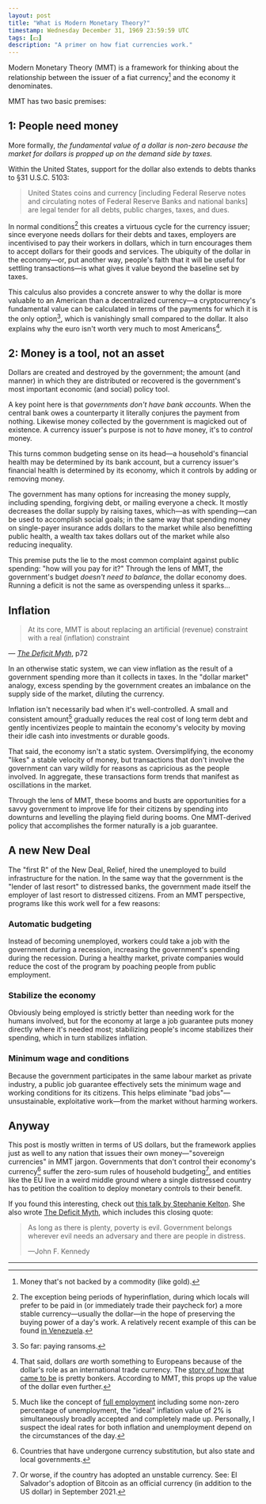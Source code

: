 ```yaml
---
layout: post
title: "What is Modern Monetary Theory?"
timestamp: Wednesday December 31, 1969 23:59:59 UTC
tags: [💵]
description: "A primer on how fiat currencies work."
---
```


Modern Monetary Theory (MMT) is a framework for thinking about the relationship between the issuer of a fiat currency[^fiat] and the economy it denominates.

MMT has two basic premises:

## 1: People need money

More formally, _the fundamental value of a dollar is non-zero because the market for dollars is propped up on the demand side by taxes._

Within the United States, support for the dollar also extends to debts thanks to §31 U.S.C. 5103:

> United States coins and currency [including Federal Reserve notes and circulating notes of Federal Reserve Banks and national banks] are legal tender for all debts, public charges, taxes, and dues.

In normal conditions[^hyperinflation] this creates a virtuous cycle for the currency issuer; since everyone needs dollars for their debts and taxes, employers are incentivised to pay their workers in dollars, which in turn encourages them to accept dollars for their goods and services. The ubiquity of the dollar in the economy—or, put another way, people's faith that it will be useful for settling transactions—is what gives it value beyond the baseline set by taxes.

This calculus also provides a concrete answer to why the dollar is more valuable to an American than a decentralized currency—a cryptocurrency's fundamental value can be calculated in terms of the payments for which it is the only option[^ransom], which is vanishingly small compared to the dollar. It also explains why the euro isn't worth very much to most Americans[^tradecurrency].

## 2: Money is a tool, not an asset

Dollars are created and destroyed by the government; the amount (and manner) in which they are distributed or recovered is the government's most important economic (and social) policy tool.

A key point here is that _governments don't have bank accounts_. When the central bank owes a counterparty it literally conjures the payment from nothing. Likewise money collected by the government is magicked out of existence. A currency issuer's purpose is not to _have_ money, it's to _control_ money.

This turns common budgeting sense on its head—a household's financial health may be determined by its bank account, but a currency issuer's financial health is determined by its economy, which it controls by adding or removing money.

The government has many options for increasing the money supply, including spending, forgiving debt, or mailing everyone a check. It mostly decreases the dollar supply by raising taxes, which—as with spending—can be used to accomplish social goals; in the same way that spending money on single-payer insurance adds dollars to the market while also benefitting public health, a wealth tax takes dollars out of the market while also reducing inequality.

<!--
> We can, and must, tax the rich. But not because we can't afford to do anything without them. We shoudl tax billionaires to rebalance the distribution of wealth and income and to protect the health of our democracy.
> 
> —The Deficit Myth, p12
-->

This premise puts the lie to the most common complaint against public spending: "how will you pay for it?" Through the lens of MMT, the government's budget _doesn't need to balance_, the dollar economy does. Running a deficit is not the same as overspending unless it sparks… 

## Inflation

> At its core, MMT is about replacing an artificial (revenue) constraint with a real (inflation) constraint

— [<cite>The Deficit Myth</cite>](https://stephaniekelton.com/book/), p72

In an otherwise static system, we can view inflation as the result of a government spending more than it collects in taxes. In the "dollar market" analogy, excess spending by the government creates an imbalance on the supply side of the market, diluting the currency.

Inflation isn't necessarily bad when it's well-controlled. A small and consistent amount[^twopercent] gradually reduces the real cost of long term debt and gently incentivizes people to maintain the economy's velocity by moving their idle cash into investments or durable goods.

That said, the economy isn't a static system. Oversimplifying, the economy "likes" a stable velocity of money, but transactions that don't involve the government can vary wildly for reasons as capricious as the people involved. In aggregate, these transactions form trends that manifest as oscillations in the market.

Through the lens of MMT, these booms and busts are opportunities for a savvy government to improve life for their citizens by spending into downturns and levelling the playing field during booms. One MMT-derived policy that accomplishes the former naturally is a job guarantee.

## A new New Deal

The "first R" of the New Deal, Relief, hired the unemployed to build infrastructure for the nation. In the same way that the government is the "lender of last resort" to distressed banks, the government made itself the employer of last resort to distressed citizens. From an MMT perspective, programs like this work well for a few reasons:

### Automatic budgeting

Instead of becoming unemployed, workers could take a job with the government during a recession, increasing the government's spending during the recession. During a healthy market, private companies would reduce the cost of the program by poaching people from public employment.

### Stabilize the economy

Obviously being employed is strictly better than needing work for the humans involved, but for the economy at large a job guarantee puts money directly where it's needed most; stabilizing people's income stabilizes their spending, which in turn stabilizes inflation.

### Minimum wage and conditions

Because the government participates in the same labour market as private industry, a public job guarantee effectively sets the minimum wage and working conditions for its citizens. This helps eliminate "bad jobs"—unsustainable, exploitative work—from the market without harming workers.

## Anyway

This post is mostly written in terms of US dollars, but the framework applies just as well to any nation that issues their own money—"sovereign currencies" in MMT jargon. Governments that don't control their economy's currency[^local] suffer the zero-sum rules of household budgeting[^peg], and entities like the EU live in a weird middle ground where a single distressed country has to petition the coalition to deploy monetary controls to their benefit.

If you found this interesting, check out [this talk by Stephanie Kelton](https://www.youtube.com/watch?v=FATQ0Yf0Fhc). She also wrote [The Deficit Myth](https://stephaniekelton.com/book/), which includes this closing quote:

> As long as there is plenty, poverty is evil. Government belongs wherever evil needs an adversary and there are people in distress.
> 
> —John F. Kennedy

----

[^fiat]: Money that's not backed by a commodity (like gold).
[^hyperinflation]: The exception being periods of hyperinflation, during which locals will prefer to be paid in (or immediately trade their paycheck for) a more stable currency—usually the dollar—in the hope of preserving the buying power of a day's work. A relatively recent example of this can be found [in Venezuela](https://www.npr.org/transcripts/635519727).
[^ransom]: So far: paying ransoms.
[^tradecurrency]: That said, dollars _are_ worth something to Europeans because of the dollar's role as an international trade currency. The [story of how that came to be](https://www.npr.org/transcripts/526051566) is pretty bonkers. According to MMT, this props up the value of the dollar even further.
[^twopercent]: Much like the concept of [full employment](https://www.investopedia.com/terms/f/fullemployment.asp) including some non-zero percentage of unemployment, the "ideal" inflation value of 2% is simultaneously broadly accepted and completely made up. Personally, I suspect the ideal rates for both inflation and unemployment depend on the circumstances of the day.
[^local]: Countries that have undergone currency substitution, but also state and local governments.
[^peg]: Or worse, if the country has adopted an unstable currency. See: El Salvador's adoption of Bitcoin as an official currency (in addition to the US dollar) in September 2021.
